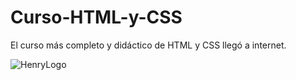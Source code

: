 # Curso-HTML-y-CSS

El curso más completo y didáctico de HTML y CSS llegó a internet.

![HenryLogo](/images/Unofficial_JavaScript_logo_2.svg.png)
